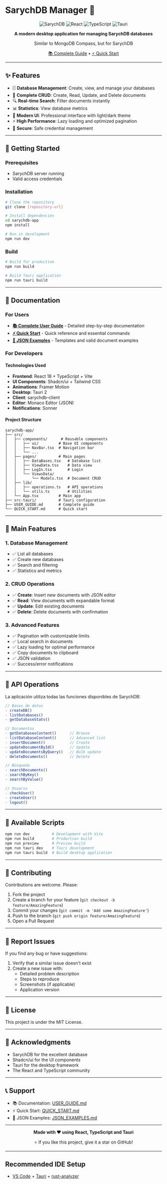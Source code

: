# SarychDB Manager 🚀

<div align="center">

![SarychDB](https://img.shields.io/badge/SarychDB-Manager-blue?style=for-the-badge)
![React](https://img.shields.io/badge/React-18+-61DAFB?style=for-the-badge&logo=react)
![TypeScript](https://img.shields.io/badge/TypeScript-5+-3178C6?style=for-the-badge&logo=typescript)
![Tauri](https://img.shields.io/badge/Tauri-2+-FFC131?style=for-the-badge&logo=tauri)

**A modern desktop application for managing SarychDB databases**

Similar to MongoDB Compass, but for SarychDB

[📚 Complete Guide](./USER_GUIDE.md) • [⚡ Quick Start](./QUICK_START.md)

</div>

---

## ✨ Features

- 🗄️ **Database Management**: Create, view, and manage your databases
- 📝 **Complete CRUD**: Create, Read, Update, and Delete documents
- 🔍 **Real-time Search**: Filter documents instantly
- 📊 **Statistics**: View database metrics
- 🎨 **Modern UI**: Professional interface with light/dark theme
- ⚡ **High Performance**: Lazy loading and optimized pagination
- 🔐 **Secure**: Safe credential management

---

## 🚀 Getting Started

### Prerequisites
- SarychDB server running
- Valid access credentials

### Installation

```bash
# Clone the repository
git clone [repository-url]

# Install dependencies
cd sarychdb-app
npm install

# Run in development
npm run dev
```

### Build

```bash
# Build for production
npm run build

# Build Tauri application
npm run tauri build
```

---

## 📖 Documentation

### For Users

- **[📚 Complete User Guide](./USER_GUIDE.md)** - Detailed step-by-step documentation
- **[⚡ Quick Start](./QUICK_START.md)** - Quick reference and essential commands
- **[📝 JSON Examples](./JSON_EXAMPLES.md)** - Templates and valid document examples

### For Developers

#### Technologies Used

- **Frontend**: React 18 + TypeScript + Vite
- **UI Components**: Shadcn/ui + Tailwind CSS
- **Animations**: Framer Motion
- **Desktop**: Tauri 2
- **Client**: sarychdb-client
- **Editor**: Monaco Editor (JSON)
- **Notifications**: Sonner

#### Project Structure

```
sarychdb-app/
├── src/
│   ├── components/      # Reusable components
│   │   ├── ui/         # Base UI components
│   │   ├── NavBar.tsx  # Navigation bar
│   │   └── ...
│   ├── pages/          # Main pages
│   │   ├── DataBases.tsx   # Database list
│   │   ├── ViewData.tsx    # Data view
│   │   ├── LogIn.tsx       # Login
│   │   └── ViewsData/
│   │       └── Models.tsx  # Document CRUD
│   ├── lib/
│   │   ├── operations.ts   # API operations
│   │   └── utils.ts        # Utilities
│   └── App.tsx         # Main app
├── src-tauri/          # Tauri configuration
├── USER_GUIDE.md       # Complete guide
└── QUICK_START.md      # Quick start
```

---

## 🎯 Main Features

### 1. Database Management
- ✅ List all databases
- ✅ Create new databases
- ✅ Search and filtering
- ✅ Statistics and metrics

### 2. CRUD Operations
- ✅ **Create**: Insert new documents with JSON editor
- ✅ **Read**: View documents with expandable format
- ✅ **Update**: Edit existing documents
- ✅ **Delete**: Delete documents with confirmation

### 3. Advanced Features
- ✅ Pagination with customizable limits
- ✅ Local search in documents
- ✅ Lazy loading for optimal performance
- ✅ Copy documents to clipboard
- ✅ JSON validation
- ✅ Success/error notifications

---

## 🔧 API Operations

La aplicación utiliza todas las funciones disponibles de SarychDB:

```typescript
// Bases de datos
- createDB()
- listDatabases()
- getDatabaseStats()

// Documentos
- getDatabasesContent()      // Browse
- listDatabaseContent()      // Advanced list
- insertDocument()           // Create
- updateDocumentById()       // Update
- updateDocumentsByQuery()   // Bulk update
- deleteDocuments()          // Delete

// Búsqueda
- searchDocuments()
- searchByKey()
- searchByValue()

// Usuario
- checkUser()
- createUser()
- logout()
```

---

## 📝 Available Scripts

```bash
npm run dev          # Development with Vite
npm run build        # Production build
npm run preview      # Preview build
npm run tauri dev    # Tauri development
npm run tauri build  # Build desktop application
```

---

## 🤝 Contributing

Contributions are welcome. Please:

1. Fork the project
2. Create a branch for your feature (`git checkout -b feature/AmazingFeature`)
3. Commit your changes (`git commit -m 'Add some AmazingFeature'`)
4. Push to the branch (`git push origin feature/AmazingFeature`)
5. Open a Pull Request

---

## 🐛 Report Issues

If you find any bug or have suggestions:

1. Verify that a similar issue doesn't exist
2. Create a new issue with:
   - Detailed problem description
   - Steps to reproduce
   - Screenshots (if applicable)
   - Application version

---

## 📄 License

This project is under the MIT License.

---

## 🙏 Acknowledgments

- SarychDB for the excellent database
- Shadcn/ui for the UI components
- Tauri for the desktop framework
- The React and TypeScript community

---

## 📞 Support

- 📚 Documentation: [USER_GUIDE.md](./USER_GUIDE.md)
- ⚡ Quick Start: [QUICK_START.md](./QUICK_START.md)
- 📝 JSON Examples: [JSON_EXAMPLES.md](./JSON_EXAMPLES.md)

---

<div align="center">

**Made with ❤️ using React, TypeScript and Tauri**

⭐ If you like this project, give it a star on GitHub!

</div>

---

## Recommended IDE Setup

- [VS Code](https://code.visualstudio.com/) + [Tauri](https://marketplace.visualstudio.com/items?itemName=tauri-apps.tauri-vscode) + [rust-analyzer](https://marketplace.visualstudio.com/items?itemName=rust-lang.rust-analyzer)

